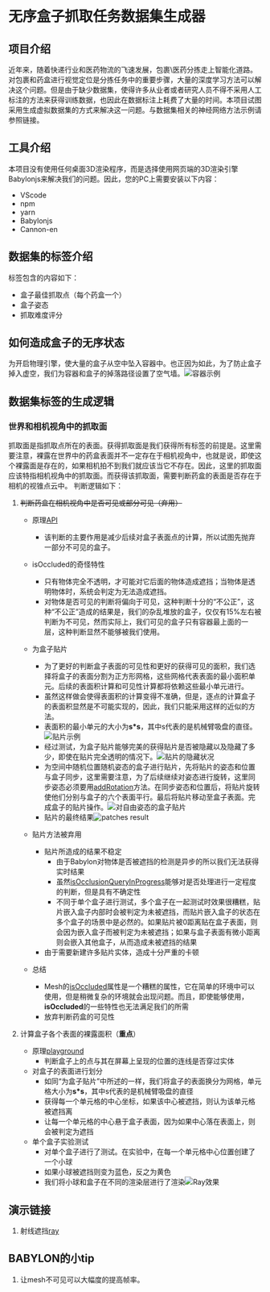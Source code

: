 **无序盒子抓取任务数据集生成器**
========================
## 项目介绍
近年来，随着快递行业和医药物流的飞速发展，包裹\医药分拣走上智能化道路。对包裹和药盒进行视觉定位是分拣任务中的重要步骤，大量的深度学习方法可以解决这个问题。但是由于缺少数据集，使得许多从业者或者研究人员不得不采用人工标注的方法来获得训练数据，也因此在数据标注上耗费了大量的时间。本项目试图采用生成虚拟数据集的方式来解决这一问题。与数据集相关的神经网络方法示例请参照链接。
## 工具介绍
本项目没有使用任何桌面3D渲染程序，而是选择使用网页端的3D渲染引擎Babylonjs来解决我们的问题。因此，您的PC上需要安装以下内容：
+ VScode
+ npm
+ yarn
+ Babylonjs
+ Cannon-en
## 数据集的标签介绍
标签包含的内容如下：
+ 盒子最佳抓取点（每个药盒一个）
+ 盒子姿态
+ 抓取难度评分
## 如何造成盒子的无序状态
为开启物理引擎，使大量的盒子从空中坠入容器中。也正因为如此，为了防止盒子掉入虚空，我们为容器和盒子的掉落路径设置了空气墙。![容器示例](./url/container.png)
## 数据集标签的生成逻辑
### 世界和相机视角中的抓取面
抓取面是指抓取点所在的表面。获得抓取面是我们获得所有标签的前提是。这里需要注意，裸露在世界中的药盒表面并不一定存在于相机视角中，也就是说，即使这个裸露面是存在的，如果相机拍不到我们就应该当它不存在。因此，这里的抓取面应该特指相机视角中的抓取面。而获得该抓取面，需要判断药盒的表面是否存在于相机的视锥点云中。
判断逻辑如下：
1. ~~判断药盒在相机视角中是否可见或部分可见（弃用）~~
    + 原理[API](https://doc.babylonjs.com/features/featuresDeepDive/occlusionQueries "occlusionQueries")
        - 该判断的主要作用是减少后续对盒子表面点的计算，所以试图先抛弃一部分不可见的盒子。
    + isOccluded的奇怪特性
        - 只有物体完全不透明，才可能对它后面的物体造成遮挡；当物体是透明物体时，系统会判定为无法造成遮挡。
        - 对物体是否可见的判断将偏向于可见，这种判断十分的“不公正”，这种“不公正”造成的结果是，我们的杂乱堆放的盒子，仅仅有15%左右被判断为不可见，然而实际上，我们可见的盒子只有容器最上面的一层，这种判断显然不能够被我们使用。
    + 为盒子贴片
        - 为了更好的判断盒子表面的可见性和更好的获得可见的面积，我们选择将盒子的表面分割为正方形网格，这些网格代表表面的最小面积单元。后续的表面积计算和可见性计算都将依赖这些最小单元进行。
        - 虽然这样做会使得表面积的计算变得不准确，但是，逐点的计算盒子的表面积显然是不可能实现的，因此，我们只能采用这样的近似的方法。
        - 表面积的最小单元的大小为**s*s**，其中s代表的是机械臂吸盘的直径。![贴片示例](./url/patches.png)
        - 经过测试，为盒子贴片能够完美的获得贴片是否被隐藏以及隐藏了多少，即使在贴片完全透明的情况下。![贴片的隐藏状况](./url/patchesHide.png)
        - 为空间中随机位置随机姿态的盒子进行贴片，先将贴片的姿态和位置与盒子同步，这里需要注意，为了后续继续对姿态进行旋转，这里同步姿态必须要用[addRotation](https://doc.babylonjs.com/features/featuresDeepDive/mesh/transforms/center_origin/add_rotations)方法。在同步姿态和位置后，将贴片旋转使他们分别与盒子的六个表面平行。最后将贴片移动至盒子表面。完成盒子的贴片操作。![对自由姿态的盒子贴片](./url/patchesFreePosture.png)
        - 贴片的最终结果![patches result](./url/patchesResult.png)
    + 贴片方法被弃用
        - 贴片所造成的结果不稳定
            + 由于Babylon对物体是否被遮挡的检测是异步的所以我们无法获得实时结果
            + 虽然[isOcclusionQueryInProgress](https://doc.babylonjs.com/typedoc/classes/BABYLON.AbstractMesh#isOcclusionQueryInProgress)能够对是否处理进行一定程度的判断，但是具有不确定性
            + 不同于单个盒子进行测试，多个盒子在一起测试时效果很糟糕，贴片嵌入盒子内部时会被判定为未被遮挡，而贴片嵌入盒子的状态在多个盒子的场景中是必然的。如果贴片被0距离贴在盒子表面，则会因为嵌入盒子而被判定为未被遮挡；如果与盒子表面有微小距离则会嵌入其他盒子，从而造成未被遮挡的结果
        - 由于需要新建许多贴片实体，造成十分严重的卡顿

    + 总结
        - Mesh的[isOccluded](https://doc.babylonjs.com/features/featuresDeepDive/occlusionQueries "occlusionQueries")属性是一个糟糕的属性，它在简单的环境中可以使用，但是稍微复杂的环境就会出现问题。而且，即使能够使用，**isOccluded**的一些特性也无法满足我们的所需
        - 放弃判断药盒的可见性

2. 计算盒子各个表面的裸露面积（**重点**）
    + 原理[playground](https://playground.babylonjs.com/#669TCN#4)
        - 判断盒子上的点与其在屏幕上呈现的位置的连线是否穿过实体
    + 对盒子的表面进行划分
        - 如同“为盒子贴片”中所述的一样，我们将盒子的表面换分为网格，单元格大小为**s*s**，其中s代表的是机械臂吸盘的直径
        - 获得每一个单元格的中心坐标，如果该中心被遮挡，则认为该单元格被遮挡离
        - 让每一个单元格的中心悬于盒子表面，因为如果中心落在表面上，则会被判定为遮挡
    + 单个盒子实验测试
        - 对单个盒子进行了测试。在实验中，在每一个单元格中心位置创建了一个小球
        - 如果小球被遮挡则变为蓝色，反之为黄色
        - 我们将小球和盒子在不同的渲染层进行了渲染![Ray效果](./url/rayTest.png)

## 演示链接
1. 射线遮挡[ray](https://playground.babylonjs.com/#669TCN#4)
## BABYLON的小tip
1. 让mesh不可见可以大幅度的提高帧率。

[^1]:[3D物体渲染到2D屏幕的矩阵变换过程：模型变换（Modeling Trans）、视图变换(View Trans)和投影变换(Projection Trans)](https://zhuanlan.zhihu.com/p/466508365)